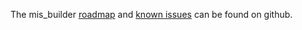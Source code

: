 The mis_builder
[roadmap](https://github.com/OCA/mis-builder-contrib/issues?q=is%3Aopen+is%3Aissue+label%3Aenhancement)
and [known
issues](https://github.com/OCA/mis-builder-contrib/issues?q=is%3Aopen+is%3Aissue+label%3Abug)
can be found on github.
